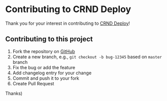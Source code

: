 # Contributing to CRND Deploy

Thank you for your interest in contributing to [CRND Deploy](https://github.com/crnd-inc/crnd-deploy)!

## Contributing to this project

1. Fork the repository on [GitHub](https://github.com/crnd-inc/crnd-deploy)
2. Create a new branch, e.g., `git checkout -b bug-12345` based on `master` branch
3. Fix the bug or add the feature
4. Add changelog entry for your change
5. Commit and push it to your fork
7. Create Pull Request

Thanks)
